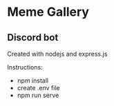 # Meme Gallery
## Discord bot
Created with nodejs and express.js

Instructions: 
- npm install
- create .env file
- npm run serve